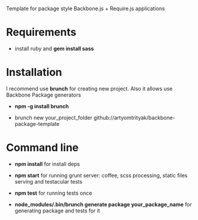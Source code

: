 Template for package style Backbone.js + Require.js applications

# Requirements

- install ruby and __gem install sass__

# Installation

I recommend use __brunch__ for creating new project. Also it allows use Backbone Package generators

- __npm -g install brunch__

- brunch new your_project_folder github://artyomtrityak/backbone-package-template

# Command line

- __npm install__ for install deps

- __npm start__ for running grunt server: coffee, scss processing, static files serving and testacular tests

- __npm test__ for running tests once

- __node_modules/.bin/brunch generate package your_package_name__ for generating package and tests for it